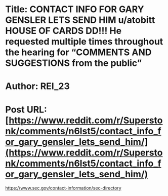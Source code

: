 # Title: CONTACT INFO FOR GARY GENSLER LETS SEND HIM u/atobitt HOUSE OF CARDS DD!!! He requested multiple times throughout the hearing for “COMMENTS AND SUGGESTIONS from the public”
# Author: REI_23
# Post URL: [https://www.reddit.com/r/Superstonk/comments/n6lst5/contact_info_for_gary_gensler_lets_send_him/](https://www.reddit.com/r/Superstonk/comments/n6lst5/contact_info_for_gary_gensler_lets_send_him/)


https://www.sec.gov/contact-information/sec-directory